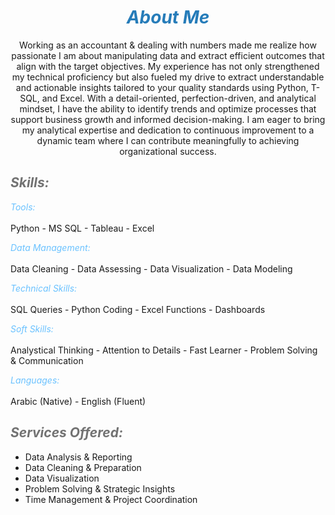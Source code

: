 # ***<center><span style="color:#267CB9"> About Me </span></center>***

<p><center> Working as an accountant & dealing with numbers made me realize how passionate I am about manipulating data and extract efficient outcomes that align with the target objectives.
My experience has not only strengthened my technical proficiency but also fueled my drive to extract understandable and actionable insights tailored to your quality standards using Python, T-SQL, and Excel. With a detail-oriented, perfection-driven, and analytical mindset, I have the ability to identify trends and optimize processes that support business growth and informed decision-making.
I am eager to bring my analytical expertise and dedication to continuous improvement to a dynamic team where I can contribute meaningfully to achieving organizational success.</center></p>

## ***<span style="color:#727272"> Skills: </span>***
<em><span style="color:#6bc2ff"> Tools: </span></em><br>  
  Python - MS SQL - Tableau - Excel 

<em><span style="color:#6bc2ff"> Data Management: </span></em><br>   
  Data Cleaning - Data Assessing - Data Visualization - Data Modeling 

<em><span style="color:#6bc2ff">  Technical Skills: </span></em><br>   
  SQL Queries - Python Coding - Excel Functions - Dashboards 

<em><span style="color:#6bc2ff"> Soft Skills: </span></em><br>  
  Analystical Thinking - Attention to Details -  Fast Learner - Problem Solving & Communication 

<em><span style="color:#6bc2ff"> Languages: </span></em><br>  
  Arabic (Native) - English (Fluent) 


## ***<span style="color:#727272"> Services Offered: </span>***
- Data Analysis & Reporting
- Data Cleaning & Preparation
- Data Visualization
- Problem Solving & Strategic Insights
- Time Management & Project Coordination
  

